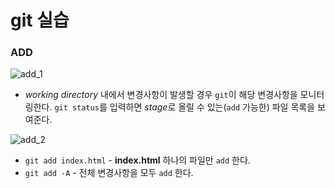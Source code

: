 # git 실습

### ADD

![add_1](https://s30.postimg.org/6nvybpcy9/add_1.png)   
- *working directory* 내에서 변경사항이 발생할 경우 `git`이 해당 변경사항을 모니터링한다. `git status`를 입력하면 *stage*로 올릴 수 있는(`add` 가능한) 파일 목록을 보여준다.  

![add_2](https://s30.postimg.org/ayam7ai1d/add_2.png)   
- `git add index.html` - **index.html** 하나의 파일만 `add` 한다.   
- `git add -A` - 전체 변경사항을 모두 `add` 한다.
